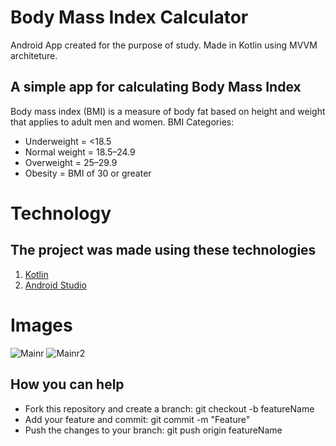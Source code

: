 # Body Mass Index Calculator

 Android App created for the purpose of study. Made in Kotlin using MVVM architeture.

## A simple app for calculating Body Mass Index
 Body mass index (BMI) is a measure of body fat based on height and weight that applies to adult men and women.
 BMI Categories:
 * Underweight = <18.5
 * Normal weight = 18.5–24.9
 * Overweight = 25–29.9
 * Obesity = BMI of 30 or greater


# Technology
## The project was made using these technologies
1. [Kotlin](https://kotlinlang.org)
1. [Android Studio](https://www.google.com.br/search?client=opera&q=android+studio&sourceid=opera&ie=UTF-8&oe=UTF-8)


# Images

![Mainr](https://i.imgur.com/V7uNcvT.png)   ![Mainr2](https://i.imgur.com/khX6HDy.png) 

## How you can help
* Fork this repository and create a branch: git checkout -b featureName 
* Add your feature and commit: git commit -m "Feature"
* Push the changes to your branch: git push origin featureName




